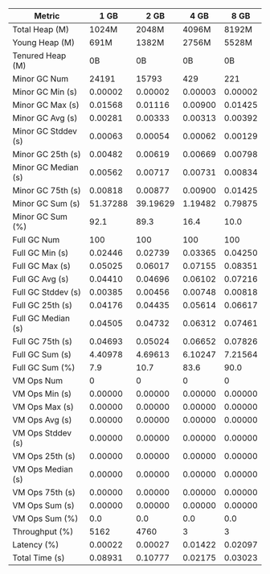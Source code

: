 | Metric | 1 GB | 2 GB | 4 GB | 8 GB |
|------|----|----|----|----|
| Total Heap (M) | 1024M | 2048M | 4096M | 8192M |
| Young Heap (M) | 691M | 1382M | 2756M | 5528M |
| Tenured Heap (M) | 0B | 0B | 0B | 0B |
| Minor GC Num | 24191 | 15793 | 429 | 221 |
| Minor GC Min (s) | 0.00002 | 0.00002 | 0.00003 | 0.00002 |
| Minor GC Max (s) | 0.01568 | 0.01116 | 0.00900 | 0.01425 |
| Minor GC Avg (s) | 0.00281 | 0.00333 | 0.00313 | 0.00392 |
| Minor GC Stddev (s) | 0.00063 | 0.00054 | 0.00062 | 0.00129 |
| Minor GC 25th (s) | 0.00482 | 0.00619 | 0.00669 | 0.00798 |
| Minor GC Median (s) | 0.00562 | 0.00717 | 0.00731 | 0.00834 |
| Minor GC 75th (s) | 0.00818 | 0.00877 | 0.00900 | 0.01425 |
| Minor GC Sum (s) | 51.37288 | 39.19629 | 1.19482 | 0.79875 |
| Minor GC Sum (%) | 92.1 | 89.3 | 16.4 | 10.0 |
| Full GC Num | 100 | 100 | 100 | 100 |
| Full GC Min (s) | 0.02446 | 0.02739 | 0.03365 | 0.04250 |
| Full GC Max (s) | 0.05025 | 0.06017 | 0.07155 | 0.08351 |
| Full GC Avg (s) | 0.04410 | 0.04696 | 0.06102 | 0.07216 |
| Full GC Stddev (s) | 0.00385 | 0.00456 | 0.00748 | 0.00818 |
| Full GC 25th (s) | 0.04176 | 0.04435 | 0.05614 | 0.06617 |
| Full GC Median (s) | 0.04505 | 0.04732 | 0.06312 | 0.07461 |
| Full GC 75th (s) | 0.04693 | 0.05024 | 0.06652 | 0.07826 |
| Full GC Sum (s) | 4.40978 | 4.69613 | 6.10247 | 7.21564 |
| Full GC Sum (%) | 7.9 | 10.7 | 83.6 | 90.0 |
| VM Ops Num | 0 | 0 | 0 | 0 |
| VM Ops Min (s) | 0.00000 | 0.00000 | 0.00000 | 0.00000 |
| VM Ops Max (s) | 0.00000 | 0.00000 | 0.00000 | 0.00000 |
| VM Ops Avg (s) | 0.00000 | 0.00000 | 0.00000 | 0.00000 |
| VM Ops Stddev (s) | 0.00000 | 0.00000 | 0.00000 | 0.00000 |
| VM Ops 25th (s) | 0.00000 | 0.00000 | 0.00000 | 0.00000 |
| VM Ops Median (s) | 0.00000 | 0.00000 | 0.00000 | 0.00000 |
| VM Ops 75th (s) | 0.00000 | 0.00000 | 0.00000 | 0.00000 |
| VM Ops Sum (s) | 0.00000 | 0.00000 | 0.00000 | 0.00000 |
| VM Ops Sum (%) | 0.0 | 0.0 | 0.0 | 0.0 |
| Throughput (%) | 5162 | 4760 | 3 | 3 |
| Latency (%) | 0.00022 | 0.00027 | 0.01422 | 0.02097 |
| Total Time (s) | 0.08931 | 0.10777 | 0.02175 | 0.03023 |
